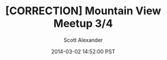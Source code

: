 ---
layout: podcast
title: "[CORRECTION] Mountain View Meetup 3/4"
author: Scott Alexander
description: https://slatestarcodex.com/2014/03/02/correction-mountain-view-meetup-34/
date: 2014-03-02 14:52:00 PST
length: 182329
duration: 45
guid: correction-mountain-view-meetup-34
---